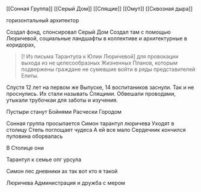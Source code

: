 [[Сонная Группа]] [[Серый Дом]] [[Спящие]] [[Омут]] [[Сквозная дыра]]

горизонтальный архитектор

Создал фонд, спонсировал Серый Дом
Создал там с помощью Люричевой, социальные ландшафты в коллективе и архитектурные в коридорах, 
>[! Из письма Тарантула к Юлии Люричевой]
>для провокации выхода из не целесообразных Жизненных Планов, которым подвержены граждане не сумевшие войти в ряды представителей Елиты.


Спустя 12 лет на первом же Выпуске, 14 воспитаников заснули. Так и не проснулись. Их стали называть Спящими. Обвешали проводами, утыкали трубочкаи для заботы и изучения.






Пустыри станут Бойнями
Расчески Городом

Сонная группа просыпается
Симон тарантул люричева
Уходят в столицу
Степь поглощает чудеса
А ей все мало 
Сердечник кончился пуповина оборвалась

В Столице они

Тарантул к семье опг урсула

Симон лес дневники ах так вот кто я такой

Люричева Администрация и дружба с мером
